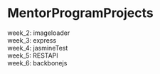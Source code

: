 # MentorProgramProjects

week_2: imageloader <br>
week_3: express <br>
week_4: jasmineTest <br>
week_5: RESTAPI <br>
week_6: backbonejs <br>
